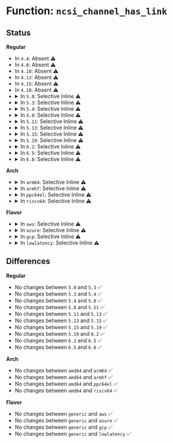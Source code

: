 # Function: <code>ncsi_channel_has_link</code>

## Status
<b>Regular</b>
<ul>
<li>
In <code>4.4</code>: Absent ⚠️
</li>
<li>
In <code>4.8</code>: Absent ⚠️
</li>
<li>
In <code>4.10</code>: Absent ⚠️
</li>
<li>
In <code>4.13</code>: Absent ⚠️
</li>
<li>
In <code>4.15</code>: Absent ⚠️
</li>
<li>
In <code>4.18</code>: Absent ⚠️
</li>
<li>
<details>
<summary>In <code>5.0</code>: Selective Inline ⚠️</summary>

```c
bool ncsi_channel_has_link(struct ncsi_channel *channel);
```

**Collision:** Unique Global

**Inline:** Selective

**Transformation:** False

**Instances:**

```
In net/ncsi/ncsi-manage.c (ffffffff81a0105f)
Location: net/ncsi/ncsi-manage.c:31
Inline: True
Inline callers:
  - net/ncsi/ncsi-manage.c:ncsi_update_tx_channel
  - net/ncsi/ncsi-manage.c:ncsi_update_tx_channel
  - net/ncsi/ncsi-manage.c:ncsi_report_link
  - net/ncsi/ncsi-manage.c:ncsi_channel_is_last
Direct callers:
  - net/ncsi/ncsi-aen.c:ncsi_aen_handler_lsc
```
**Symbols:**

```
ffffffff81a001d0-ffffffff81a001e4: ncsi_channel_has_link (STB_GLOBAL)
```
</details>
</li>
<li>
<details>
<summary>In <code>5.3</code>: Selective Inline ⚠️</summary>

```c
bool ncsi_channel_has_link(struct ncsi_channel *channel);
```

**Collision:** Unique Global

**Inline:** Selective

**Transformation:** False

**Instances:**

```
In net/ncsi/ncsi-manage.c (ffffffff81a7021f)
Location: net/ncsi/ncsi-manage.c:27
Inline: True
Inline callers:
  - net/ncsi/ncsi-manage.c:ncsi_update_tx_channel
  - net/ncsi/ncsi-manage.c:ncsi_update_tx_channel
  - net/ncsi/ncsi-manage.c:ncsi_report_link
  - net/ncsi/ncsi-manage.c:ncsi_channel_is_last
Direct callers:
  - net/ncsi/ncsi-aen.c:ncsi_aen_handler_lsc
```
**Symbols:**

```
ffffffff81a6f420-ffffffff81a6f434: ncsi_channel_has_link (STB_GLOBAL)
```
</details>
</li>
<li>
<details>
<summary>In <code>5.4</code>: Selective Inline ⚠️</summary>

```c
bool ncsi_channel_has_link(struct ncsi_channel *channel);
```

**Collision:** Unique Global

**Inline:** Selective

**Transformation:** False

**Instances:**

```
In net/ncsi/ncsi-manage.c (ffffffff81aa6a4f)
Location: net/ncsi/ncsi-manage.c:26
Inline: True
Inline callers:
  - net/ncsi/ncsi-manage.c:ncsi_update_tx_channel
  - net/ncsi/ncsi-manage.c:ncsi_update_tx_channel
  - net/ncsi/ncsi-manage.c:ncsi_report_link
  - net/ncsi/ncsi-manage.c:ncsi_channel_is_last
Direct callers:
  - net/ncsi/ncsi-aen.c:ncsi_aen_handler_lsc
```
**Symbols:**

```
ffffffff81aa5c80-ffffffff81aa5c94: ncsi_channel_has_link (STB_GLOBAL)
```
</details>
</li>
<li>
<details>
<summary>In <code>5.8</code>: Selective Inline ⚠️</summary>

```c
bool ncsi_channel_has_link(struct ncsi_channel *channel);
```

**Collision:** Unique Global

**Inline:** Selective

**Transformation:** False

**Instances:**

```
In net/ncsi/ncsi-manage.c (ffffffff81ba28cf)
Location: net/ncsi/ncsi-manage.c:28
Inline: True
Inline callers:
  - net/ncsi/ncsi-manage.c:ncsi_update_tx_channel
  - net/ncsi/ncsi-manage.c:ncsi_update_tx_channel
  - net/ncsi/ncsi-manage.c:ncsi_channel_is_tx
  - net/ncsi/ncsi-manage.c:ncsi_channel_is_tx
  - net/ncsi/ncsi-manage.c:ncsi_channel_is_tx
  - net/ncsi/ncsi-manage.c:ncsi_report_link
  - net/ncsi/ncsi-manage.c:ncsi_channel_is_last
Direct callers:
  - net/ncsi/ncsi-aen.c:ncsi_aen_handler_lsc
```
**Symbols:**

```
ffffffff81ba1db0-ffffffff81ba1dc4: ncsi_channel_has_link (STB_GLOBAL)
```
</details>
</li>
<li>
<details>
<summary>In <code>5.11</code>: Selective Inline ⚠️</summary>

```c
bool ncsi_channel_has_link(struct ncsi_channel *channel);
```

**Collision:** Unique Global

**Inline:** Selective

**Transformation:** False

**Instances:**

```
In net/ncsi/ncsi-manage.c (ffffffff81bb214f)
Location: net/ncsi/ncsi-manage.c:28
Inline: True
Inline callers:
  - net/ncsi/ncsi-manage.c:ncsi_update_tx_channel
  - net/ncsi/ncsi-manage.c:ncsi_update_tx_channel
  - net/ncsi/ncsi-manage.c:ncsi_channel_is_tx
  - net/ncsi/ncsi-manage.c:ncsi_channel_is_tx
  - net/ncsi/ncsi-manage.c:ncsi_channel_is_tx
  - net/ncsi/ncsi-manage.c:ncsi_report_link
  - net/ncsi/ncsi-manage.c:ncsi_channel_is_last
Direct callers:
  - net/ncsi/ncsi-aen.c:ncsi_aen_handler_lsc
```
**Symbols:**

```
ffffffff81bb1640-ffffffff81bb1654: ncsi_channel_has_link (STB_GLOBAL)
```
</details>
</li>
<li>
<details>
<summary>In <code>5.13</code>: Selective Inline ⚠️</summary>

```c
bool ncsi_channel_has_link(struct ncsi_channel *channel);
```

**Collision:** Unique Global

**Inline:** Selective

**Transformation:** False

**Instances:**

```
In net/ncsi/ncsi-manage.c (ffffffff81ba116e)
Location: net/ncsi/ncsi-manage.c:28
Inline: True
Inline callers:
  - net/ncsi/ncsi-manage.c:ncsi_update_tx_channel
  - net/ncsi/ncsi-manage.c:ncsi_update_tx_channel
  - net/ncsi/ncsi-manage.c:ncsi_report_link
  - net/ncsi/ncsi-manage.c:ncsi_channel_is_last
Direct callers:
  - net/ncsi/ncsi-aen.c:ncsi_aen_handler_lsc
```
**Symbols:**

```
ffffffff81ba0670-ffffffff81ba0684: ncsi_channel_has_link (STB_GLOBAL)
```
</details>
</li>
<li>
<details>
<summary>In <code>5.15</code>: Selective Inline ⚠️</summary>

```c
bool ncsi_channel_has_link(struct ncsi_channel *channel);
```

**Collision:** Unique Global

**Inline:** Selective

**Transformation:** False

**Instances:**

```
In net/ncsi/ncsi-manage.c (ffffffff81c6ebac)
Location: net/ncsi/ncsi-manage.c:28
Inline: True
Inline callers:
  - net/ncsi/ncsi-manage.c:ncsi_update_tx_channel
  - net/ncsi/ncsi-manage.c:ncsi_update_tx_channel
  - net/ncsi/ncsi-manage.c:ncsi_report_link
  - net/ncsi/ncsi-manage.c:ncsi_channel_is_last
Direct callers:
  - net/ncsi/ncsi-aen.c:ncsi_aen_handler_lsc
```
**Symbols:**

```
ffffffff81c6dcb0-ffffffff81c6dcc4: ncsi_channel_has_link (STB_GLOBAL)
```
</details>
</li>
<li>
<details>
<summary>In <code>5.19</code>: Selective Inline ⚠️</summary>

```c
bool ncsi_channel_has_link(struct ncsi_channel *channel);
```

**Collision:** Unique Global

**Inline:** Selective

**Transformation:** False

**Instances:**

```
In net/ncsi/ncsi-manage.c (ffffffff81e127c7)
Location: net/ncsi/ncsi-manage.c:28
Inline: True
Inline callers:
  - net/ncsi/ncsi-manage.c:ncsi_update_tx_channel
  - net/ncsi/ncsi-manage.c:ncsi_update_tx_channel
  - net/ncsi/ncsi-manage.c:ncsi_report_link
  - net/ncsi/ncsi-manage.c:ncsi_channel_is_last
Direct callers:
  - net/ncsi/ncsi-aen.c:ncsi_aen_handler_lsc
```
**Symbols:**

```
ffffffff81e11730-ffffffff81e1174a: ncsi_channel_has_link (STB_GLOBAL)
```
</details>
</li>
<li>
<details>
<summary>In <code>6.2</code>: Selective Inline ⚠️</summary>

```c
bool ncsi_channel_has_link(struct ncsi_channel *channel);
```

**Collision:** Unique Global

**Inline:** Selective

**Transformation:** False

**Instances:**

```
In net/ncsi/ncsi-manage.c (ffffffff81fe9258)
Location: net/ncsi/ncsi-manage.c:28
Inline: True
Inline callers:
  - net/ncsi/ncsi-manage.c:ncsi_update_tx_channel
  - net/ncsi/ncsi-manage.c:ncsi_update_tx_channel
  - net/ncsi/ncsi-manage.c:ncsi_report_link
  - net/ncsi/ncsi-manage.c:ncsi_channel_is_last
Direct callers:
  - net/ncsi/ncsi-aen.c:ncsi_aen_handler_lsc
```
**Symbols:**

```
ffffffff81fe80b0-ffffffff81fe80ca: ncsi_channel_has_link (STB_GLOBAL)
```
</details>
</li>
<li>
<details>
<summary>In <code>6.5</code>: Selective Inline ⚠️</summary>

```c
bool ncsi_channel_has_link(struct ncsi_channel *channel);
```

**Collision:** Unique Global

**Inline:** Selective

**Transformation:** False

**Instances:**

```
In net/ncsi/ncsi-manage.c (ffffffff820654d8)
Location: net/ncsi/ncsi-manage.c:28
Inline: True
Inline callers:
  - net/ncsi/ncsi-manage.c:ncsi_update_tx_channel
  - net/ncsi/ncsi-manage.c:ncsi_update_tx_channel
  - net/ncsi/ncsi-manage.c:ncsi_report_link
  - net/ncsi/ncsi-manage.c:ncsi_channel_is_last
Direct callers:
  - net/ncsi/ncsi-aen.c:ncsi_aen_handler_lsc
```
**Symbols:**

```
ffffffff82064330-ffffffff8206434a: ncsi_channel_has_link (STB_GLOBAL)
```
</details>
</li>
<li>
<details>
<summary>In <code>6.8</code>: Selective Inline ⚠️</summary>

```c
bool ncsi_channel_has_link(struct ncsi_channel *channel);
```

**Collision:** Unique Global

**Inline:** Selective

**Transformation:** False

**Instances:**

```
In net/ncsi/ncsi-manage.c (ffffffff82138678)
Location: net/ncsi/ncsi-manage.c:28
Inline: True
Inline callers:
  - net/ncsi/ncsi-manage.c:ncsi_update_tx_channel
  - net/ncsi/ncsi-manage.c:ncsi_update_tx_channel
  - net/ncsi/ncsi-manage.c:ncsi_report_link
  - net/ncsi/ncsi-manage.c:ncsi_channel_is_last
Direct callers:
  - net/ncsi/ncsi-aen.c:ncsi_aen_handler_lsc
```
**Symbols:**

```
ffffffff82137470-ffffffff8213748a: ncsi_channel_has_link (STB_GLOBAL)
```
</details>
</li>
</ul>
<b>Arch</b>
<ul>
<li>
<details>
<summary>In <code>arm64</code>: Selective Inline ⚠️</summary>

```c
bool ncsi_channel_has_link(struct ncsi_channel *channel);
```

**Collision:** Unique Global

**Inline:** Selective

**Transformation:** False

**Instances:**

```
In net/ncsi/ncsi-manage.c (ffff800010d79978)
Location: net/ncsi/ncsi-manage.c:26
Inline: True
Inline callers:
  - net/ncsi/ncsi-manage.c:ncsi_update_tx_channel
  - net/ncsi/ncsi-manage.c:ncsi_update_tx_channel
  - net/ncsi/ncsi-manage.c:ncsi_report_link
  - net/ncsi/ncsi-manage.c:ncsi_channel_is_last
Direct callers:
  - net/ncsi/ncsi-aen.c:ncsi_aen_handler_lsc
```
**Symbols:**

```
ffff800010d78490-ffff800010d784bc: ncsi_channel_has_link (STB_GLOBAL)
```
</details>
</li>
<li>
<details>
<summary>In <code>armhf</code>: Selective Inline ⚠️</summary>

```c
bool ncsi_channel_has_link(struct ncsi_channel *channel);
```

**Collision:** Unique Global

**Inline:** Selective

**Transformation:** False

**Instances:**

```
In net/ncsi/ncsi-manage.c (c0e75380)
Location: net/ncsi/ncsi-manage.c:26
Inline: True
Inline callers:
  - net/ncsi/ncsi-manage.c:ncsi_update_tx_channel
  - net/ncsi/ncsi-manage.c:ncsi_update_tx_channel
  - net/ncsi/ncsi-manage.c:ncsi_report_link
  - net/ncsi/ncsi-manage.c:ncsi_channel_is_last
Direct callers:
  - net/ncsi/ncsi-aen.c:ncsi_aen_handler_lsc
```
**Symbols:**

```
c0e744ec-c0e7450c: ncsi_channel_has_link (STB_GLOBAL)
```
</details>
</li>
<li>
<details>
<summary>In <code>ppc64el</code>: Selective Inline ⚠️</summary>

```c
bool ncsi_channel_has_link(struct ncsi_channel *channel);
```

**Collision:** Unique Global

**Inline:** Selective

**Transformation:** False

**Instances:**

```
In net/ncsi/ncsi-manage.c (c000000000eb9264)
Location: net/ncsi/ncsi-manage.c:26
Inline: True
Inline callers:
  - net/ncsi/ncsi-manage.c:ncsi_update_tx_channel
  - net/ncsi/ncsi-manage.c:ncsi_update_tx_channel
  - net/ncsi/ncsi-manage.c:ncsi_report_link
  - net/ncsi/ncsi-manage.c:ncsi_channel_is_last
Direct callers:
  - net/ncsi/ncsi-aen.c:ncsi_aen_handler_lsc
```
**Symbols:**

```
c000000000eb7e70-c000000000eb7e84: ncsi_channel_has_link (STB_GLOBAL)
```
</details>
</li>
<li>
<details>
<summary>In <code>riscv64</code>: Selective Inline ⚠️</summary>

```c
bool ncsi_channel_has_link(struct ncsi_channel *channel);
```

**Collision:** Unique Global

**Inline:** Selective

**Transformation:** False

**Instances:**

```
In net/ncsi/ncsi-manage.c (ffffffe0008a87ae)
Location: net/ncsi/ncsi-manage.c:26
Inline: True
Inline callers:
  - net/ncsi/ncsi-manage.c:ncsi_update_tx_channel
  - net/ncsi/ncsi-manage.c:ncsi_update_tx_channel
  - net/ncsi/ncsi-manage.c:ncsi_report_link
  - net/ncsi/ncsi-manage.c:ncsi_channel_is_last
Direct callers:
  - net/ncsi/ncsi-aen.c:ncsi_aen_handler_lsc
```
**Symbols:**

```
ffffffe0008a7a68-ffffffe0008a7a8e: ncsi_channel_has_link (STB_GLOBAL)
```
</details>
</li>
</ul>
<b>Flavor</b>
<ul>
<li>
<details>
<summary>In <code>aws</code>: Selective Inline ⚠️</summary>

```c
bool ncsi_channel_has_link(struct ncsi_channel *channel);
```

**Collision:** Unique Global

**Inline:** Selective

**Transformation:** False

**Instances:**

```
In net/ncsi/ncsi-manage.c (ffffffff81a45ddf)
Location: net/ncsi/ncsi-manage.c:26
Inline: True
Inline callers:
  - net/ncsi/ncsi-manage.c:ncsi_update_tx_channel
  - net/ncsi/ncsi-manage.c:ncsi_update_tx_channel
  - net/ncsi/ncsi-manage.c:ncsi_report_link
  - net/ncsi/ncsi-manage.c:ncsi_channel_is_last
Direct callers:
  - net/ncsi/ncsi-aen.c:ncsi_aen_handler_lsc
```
**Symbols:**

```
ffffffff81a45010-ffffffff81a45024: ncsi_channel_has_link (STB_GLOBAL)
```
</details>
</li>
<li>
<details>
<summary>In <code>azure</code>: Selective Inline ⚠️</summary>

```c
bool ncsi_channel_has_link(struct ncsi_channel *channel);
```

**Collision:** Unique Global

**Inline:** Selective

**Transformation:** False

**Instances:**

```
In net/ncsi/ncsi-manage.c (ffffffff81a029cf)
Location: net/ncsi/ncsi-manage.c:26
Inline: True
Inline callers:
  - net/ncsi/ncsi-manage.c:ncsi_update_tx_channel
  - net/ncsi/ncsi-manage.c:ncsi_update_tx_channel
  - net/ncsi/ncsi-manage.c:ncsi_report_link
  - net/ncsi/ncsi-manage.c:ncsi_channel_is_last
Direct callers:
  - net/ncsi/ncsi-aen.c:ncsi_aen_handler_lsc
```
**Symbols:**

```
ffffffff81a01c00-ffffffff81a01c14: ncsi_channel_has_link (STB_GLOBAL)
```
</details>
</li>
<li>
<details>
<summary>In <code>gcp</code>: Selective Inline ⚠️</summary>

```c
bool ncsi_channel_has_link(struct ncsi_channel *channel);
```

**Collision:** Unique Global

**Inline:** Selective

**Transformation:** False

**Instances:**

```
In net/ncsi/ncsi-manage.c (ffffffff81ab1c8f)
Location: net/ncsi/ncsi-manage.c:26
Inline: True
Inline callers:
  - net/ncsi/ncsi-manage.c:ncsi_update_tx_channel
  - net/ncsi/ncsi-manage.c:ncsi_update_tx_channel
  - net/ncsi/ncsi-manage.c:ncsi_report_link
  - net/ncsi/ncsi-manage.c:ncsi_channel_is_last
Direct callers:
  - net/ncsi/ncsi-aen.c:ncsi_aen_handler_lsc
```
**Symbols:**

```
ffffffff81ab0ec0-ffffffff81ab0ed4: ncsi_channel_has_link (STB_GLOBAL)
```
</details>
</li>
<li>
<details>
<summary>In <code>lowlatency</code>: Selective Inline ⚠️</summary>

```c
bool ncsi_channel_has_link(struct ncsi_channel *channel);
```

**Collision:** Unique Global

**Inline:** Selective

**Transformation:** False

**Instances:**

```
In net/ncsi/ncsi-manage.c (ffffffff81abe03f)
Location: net/ncsi/ncsi-manage.c:26
Inline: True
Inline callers:
  - net/ncsi/ncsi-manage.c:ncsi_update_tx_channel
  - net/ncsi/ncsi-manage.c:ncsi_update_tx_channel
  - net/ncsi/ncsi-manage.c:ncsi_report_link
  - net/ncsi/ncsi-manage.c:ncsi_channel_is_last
Direct callers:
  - net/ncsi/ncsi-aen.c:ncsi_aen_handler_lsc
```
**Symbols:**

```
ffffffff81abd270-ffffffff81abd284: ncsi_channel_has_link (STB_GLOBAL)
```
</details>
</li>
</ul>

## Differences
<b>Regular</b>
<ul>
<li>
No changes between <code>5.0</code> and <code>5.3</code> ✅
</li>
<li>
No changes between <code>5.3</code> and <code>5.4</code> ✅
</li>
<li>
No changes between <code>5.4</code> and <code>5.8</code> ✅
</li>
<li>
No changes between <code>5.8</code> and <code>5.11</code> ✅
</li>
<li>
No changes between <code>5.11</code> and <code>5.13</code> ✅
</li>
<li>
No changes between <code>5.13</code> and <code>5.15</code> ✅
</li>
<li>
No changes between <code>5.15</code> and <code>5.19</code> ✅
</li>
<li>
No changes between <code>5.19</code> and <code>6.2</code> ✅
</li>
<li>
No changes between <code>6.2</code> and <code>6.5</code> ✅
</li>
<li>
No changes between <code>6.5</code> and <code>6.8</code> ✅
</li>
</ul>
<b>Arch</b>
<ul>
<li>
No changes between <code>amd64</code> and <code>arm64</code> ✅
</li>
<li>
No changes between <code>amd64</code> and <code>armhf</code> ✅
</li>
<li>
No changes between <code>amd64</code> and <code>ppc64el</code> ✅
</li>
<li>
No changes between <code>amd64</code> and <code>riscv64</code> ✅
</li>
</ul>
<b>Flavor</b>
<ul>
<li>
No changes between <code>generic</code> and <code>aws</code> ✅
</li>
<li>
No changes between <code>generic</code> and <code>azure</code> ✅
</li>
<li>
No changes between <code>generic</code> and <code>gcp</code> ✅
</li>
<li>
No changes between <code>generic</code> and <code>lowlatency</code> ✅
</li>
</ul>
